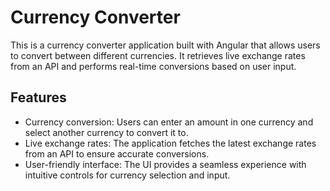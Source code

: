 # Currency Converter

This is a currency converter application built with Angular that allows users to convert between different currencies. It retrieves live exchange rates from an API and performs real-time conversions based on user input.

## Features

- Currency conversion: Users can enter an amount in one currency and select another currency to convert it to.
- Live exchange rates: The application fetches the latest exchange rates from an API to ensure accurate conversions.
- User-friendly interface: The UI provides a seamless experience with intuitive controls for currency selection and input.
